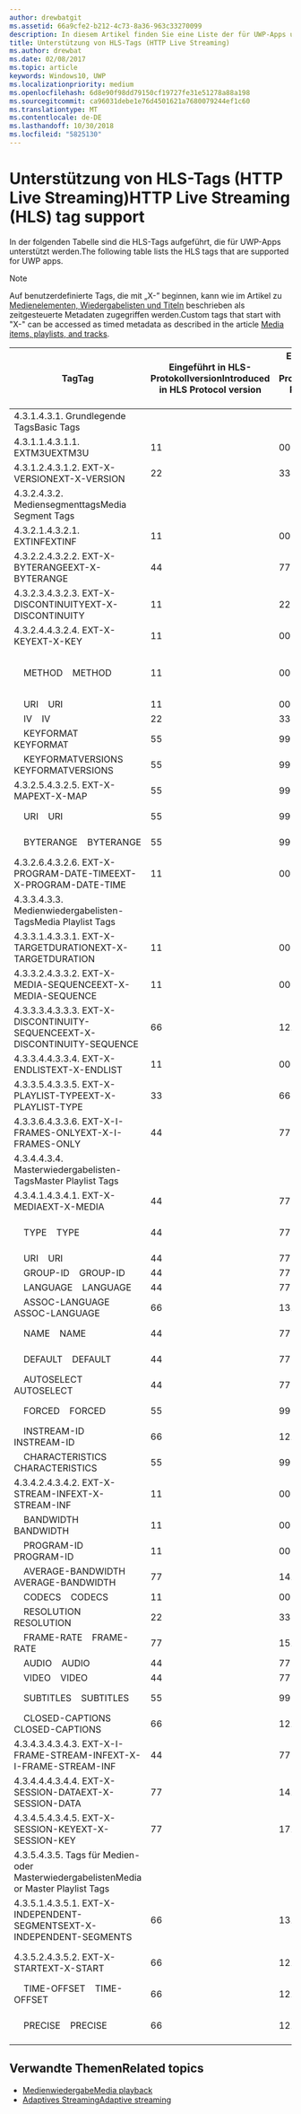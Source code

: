 ```yaml
---
author: drewbatgit
ms.assetid: 66a9cfe2-b212-4c73-8a36-963c33270099
description: In diesem Artikel finden Sie eine Liste der für UWP-Apps unterstützten Tags für das HLS-Protokoll (HTTP Live Streaming).
title: Unterstützung von HLS-Tags (HTTP Live Streaming)
ms.author: drewbat
ms.date: 02/08/2017
ms.topic: article
keywords: Windows10, UWP
ms.localizationpriority: medium
ms.openlocfilehash: 6d8e90f98dd79150cf19727fe31e51278a88a198
ms.sourcegitcommit: ca96031debe1e76d4501621a7680079244ef1c60
ms.translationtype: MT
ms.contentlocale: de-DE
ms.lasthandoff: 10/30/2018
ms.locfileid: "5825130"
---
```

# <a name="http-live-streaming-hls-tag-support"></a><span data-ttu-id="fa76d-104">Unterstützung von HLS-Tags (HTTP Live Streaming)</span><span class="sxs-lookup"><span data-stu-id="fa76d-104">HTTP Live Streaming (HLS) tag support</span></span>
<span data-ttu-id="fa76d-105">In der folgenden Tabelle sind die HLS-Tags aufgeführt, die für UWP-Apps unterstützt werden.</span><span class="sxs-lookup"><span data-stu-id="fa76d-105">The following table lists the HLS tags that are supported for UWP apps.</span></span>

> [!NOTE] 
> <span data-ttu-id="fa76d-106">Auf benutzerdefinierte Tags, die mit „X-” beginnen, kann wie im Artikel zu [Medienelementen, Wiedergabelisten und Titeln](media-playback-with-mediasource.md) beschrieben als zeitgesteuerte Metadaten zugegriffen werden.</span><span class="sxs-lookup"><span data-stu-id="fa76d-106">Custom tags that start with "X-" can be accessed as timed metadata as described in the article [Media items, playlists, and tracks](media-playback-with-mediasource.md).</span></span>

|<span data-ttu-id="fa76d-107">Tag</span><span class="sxs-lookup"><span data-stu-id="fa76d-107">Tag</span></span> |<span data-ttu-id="fa76d-108">Eingeführt in HLS-Protokollversion</span><span class="sxs-lookup"><span data-stu-id="fa76d-108">Introduced in HLS Protocol version</span></span>|<span data-ttu-id="fa76d-109">Entwurfsversion des HLS-Protokolldokuments</span><span class="sxs-lookup"><span data-stu-id="fa76d-109">HLS Protocol Document Draft Version</span></span>|<span data-ttu-id="fa76d-110">Erforderlich auf dem Client</span><span class="sxs-lookup"><span data-stu-id="fa76d-110">Required on Client</span></span>|<span data-ttu-id="fa76d-111">Juliversion von Windows 10</span><span class="sxs-lookup"><span data-stu-id="fa76d-111">July release of Windows 10</span></span>|<span data-ttu-id="fa76d-112">Windows 10, Version 1511</span><span class="sxs-lookup"><span data-stu-id="fa76d-112">Windows 10, Version 1511</span></span>|<span data-ttu-id="fa76d-113">Windows 10, Version 1607</span><span class="sxs-lookup"><span data-stu-id="fa76d-113">Windows 10, Version 1607</span></span> |
|---------------------|-----------|--------------|---------|--------------|-----|-----|
|<span data-ttu-id="fa76d-114">4.3.1.</span><span class="sxs-lookup"><span data-stu-id="fa76d-114">4.3.1.</span></span>  <span data-ttu-id="fa76d-115">Grundlegende Tags</span><span class="sxs-lookup"><span data-stu-id="fa76d-115">Basic Tags</span></span>                 |             |                   |         |             |     |    |
| <span data-ttu-id="fa76d-116">4.3.1.1.</span><span class="sxs-lookup"><span data-stu-id="fa76d-116">4.3.1.1.</span></span>  <span data-ttu-id="fa76d-117">EXTM3U</span><span class="sxs-lookup"><span data-stu-id="fa76d-117">EXTM3U</span></span> |<span data-ttu-id="fa76d-118">1</span><span class="sxs-lookup"><span data-stu-id="fa76d-118">1</span></span>|<span data-ttu-id="fa76d-119">0</span><span class="sxs-lookup"><span data-stu-id="fa76d-119">0</span></span>|<span data-ttu-id="fa76d-120">ERFORDERLICH</span><span class="sxs-lookup"><span data-stu-id="fa76d-120">REQUIRED</span></span>|<span data-ttu-id="fa76d-121">Unterstützt</span><span class="sxs-lookup"><span data-stu-id="fa76d-121">Supported</span></span>|<span data-ttu-id="fa76d-122">Unterstützt</span><span class="sxs-lookup"><span data-stu-id="fa76d-122">Supported</span></span>|<span data-ttu-id="fa76d-123">Unterstützt</span><span class="sxs-lookup"><span data-stu-id="fa76d-123">Supported</span></span>|
| <span data-ttu-id="fa76d-124">4.3.1.2.</span><span class="sxs-lookup"><span data-stu-id="fa76d-124">4.3.1.2.</span></span>  <span data-ttu-id="fa76d-125">EXT-X-VERSION</span><span class="sxs-lookup"><span data-stu-id="fa76d-125">EXT-X-VERSION</span></span> |<span data-ttu-id="fa76d-126">2</span><span class="sxs-lookup"><span data-stu-id="fa76d-126">2</span></span>|<span data-ttu-id="fa76d-127">3</span><span class="sxs-lookup"><span data-stu-id="fa76d-127">3</span></span>|<span data-ttu-id="fa76d-128">ERFORDERLICH</span><span class="sxs-lookup"><span data-stu-id="fa76d-128">REQUIRED</span></span>|<span data-ttu-id="fa76d-129">Unterstützt</span><span class="sxs-lookup"><span data-stu-id="fa76d-129">Supported</span></span>|<span data-ttu-id="fa76d-130">Unterstützt</span><span class="sxs-lookup"><span data-stu-id="fa76d-130">Supported</span></span>|<span data-ttu-id="fa76d-131">Unterstützt</span><span class="sxs-lookup"><span data-stu-id="fa76d-131">Supported</span></span>
|<span data-ttu-id="fa76d-132">4.3.2.</span><span class="sxs-lookup"><span data-stu-id="fa76d-132">4.3.2.</span></span>  <span data-ttu-id="fa76d-133">Mediensegmenttags</span><span class="sxs-lookup"><span data-stu-id="fa76d-133">Media Segment Tags</span></span>                 |             |                   |         |             |     |    | 
| <span data-ttu-id="fa76d-134">4.3.2.1.</span><span class="sxs-lookup"><span data-stu-id="fa76d-134">4.3.2.1.</span></span>  <span data-ttu-id="fa76d-135">EXTINF</span><span class="sxs-lookup"><span data-stu-id="fa76d-135">EXTINF</span></span>  |<span data-ttu-id="fa76d-136">1</span><span class="sxs-lookup"><span data-stu-id="fa76d-136">1</span></span>|<span data-ttu-id="fa76d-137">0</span><span class="sxs-lookup"><span data-stu-id="fa76d-137">0</span></span>|<span data-ttu-id="fa76d-138">ERFORDERLICH</span><span class="sxs-lookup"><span data-stu-id="fa76d-138">REQUIRED</span></span>|<span data-ttu-id="fa76d-139">Unterstützt</span><span class="sxs-lookup"><span data-stu-id="fa76d-139">Supported</span></span>|<span data-ttu-id="fa76d-140">Unterstützt</span><span class="sxs-lookup"><span data-stu-id="fa76d-140">Supported</span></span>|<span data-ttu-id="fa76d-141">Unterstützt</span><span class="sxs-lookup"><span data-stu-id="fa76d-141">Supported</span></span>
| <span data-ttu-id="fa76d-142">4.3.2.2.</span><span class="sxs-lookup"><span data-stu-id="fa76d-142">4.3.2.2.</span></span>  <span data-ttu-id="fa76d-143">EXT-X-BYTERANGE</span><span class="sxs-lookup"><span data-stu-id="fa76d-143">EXT-X-BYTERANGE</span></span> |<span data-ttu-id="fa76d-144">4</span><span class="sxs-lookup"><span data-stu-id="fa76d-144">4</span></span>|<span data-ttu-id="fa76d-145">7</span><span class="sxs-lookup"><span data-stu-id="fa76d-145">7</span></span>|<span data-ttu-id="fa76d-146">OPTIONAL</span><span class="sxs-lookup"><span data-stu-id="fa76d-146">OPTIONAL</span></span>|<span data-ttu-id="fa76d-147">Unterstützt</span><span class="sxs-lookup"><span data-stu-id="fa76d-147">Supported</span></span>|<span data-ttu-id="fa76d-148">Unterstützt</span><span class="sxs-lookup"><span data-stu-id="fa76d-148">Supported</span></span>|<span data-ttu-id="fa76d-149">Unterstützt</span><span class="sxs-lookup"><span data-stu-id="fa76d-149">Supported</span></span>|
| <span data-ttu-id="fa76d-150">4.3.2.3.</span><span class="sxs-lookup"><span data-stu-id="fa76d-150">4.3.2.3.</span></span>  <span data-ttu-id="fa76d-151">EXT-X-DISCONTINUITY</span><span class="sxs-lookup"><span data-stu-id="fa76d-151">EXT-X-DISCONTINUITY</span></span> |<span data-ttu-id="fa76d-152">1</span><span class="sxs-lookup"><span data-stu-id="fa76d-152">1</span></span>|<span data-ttu-id="fa76d-153">2</span><span class="sxs-lookup"><span data-stu-id="fa76d-153">2</span></span>|<span data-ttu-id="fa76d-154">OPTIONAL</span><span class="sxs-lookup"><span data-stu-id="fa76d-154">OPTIONAL</span></span>|<span data-ttu-id="fa76d-155">Unterstützt</span><span class="sxs-lookup"><span data-stu-id="fa76d-155">Supported</span></span>|<span data-ttu-id="fa76d-156">Unterstützt</span><span class="sxs-lookup"><span data-stu-id="fa76d-156">Supported</span></span>|<span data-ttu-id="fa76d-157">Unterstützt</span><span class="sxs-lookup"><span data-stu-id="fa76d-157">Supported</span></span>|
| <span data-ttu-id="fa76d-158">4.3.2.4.</span><span class="sxs-lookup"><span data-stu-id="fa76d-158">4.3.2.4.</span></span>  <span data-ttu-id="fa76d-159">EXT-X-KEY</span><span class="sxs-lookup"><span data-stu-id="fa76d-159">EXT-X-KEY</span></span> |<span data-ttu-id="fa76d-160">1</span><span class="sxs-lookup"><span data-stu-id="fa76d-160">1</span></span>|<span data-ttu-id="fa76d-161">0</span><span class="sxs-lookup"><span data-stu-id="fa76d-161">0</span></span>|<span data-ttu-id="fa76d-162">OPTIONAL</span><span class="sxs-lookup"><span data-stu-id="fa76d-162">OPTIONAL</span></span>|<span data-ttu-id="fa76d-163">Unterstützt</span><span class="sxs-lookup"><span data-stu-id="fa76d-163">Supported</span></span>|<span data-ttu-id="fa76d-164">Unterstützt</span><span class="sxs-lookup"><span data-stu-id="fa76d-164">Supported</span></span>|<span data-ttu-id="fa76d-165">Unterstützt</span><span class="sxs-lookup"><span data-stu-id="fa76d-165">Supported</span></span>|
|<span data-ttu-id="fa76d-166">&nbsp;&nbsp;&nbsp; METHOD</span><span class="sxs-lookup"><span data-stu-id="fa76d-166">&nbsp;&nbsp;&nbsp; METHOD</span></span>|<span data-ttu-id="fa76d-167">1</span><span class="sxs-lookup"><span data-stu-id="fa76d-167">1</span></span>|<span data-ttu-id="fa76d-168">0</span><span class="sxs-lookup"><span data-stu-id="fa76d-168">0</span></span>|<span data-ttu-id="fa76d-169">Attribut</span><span class="sxs-lookup"><span data-stu-id="fa76d-169">Attribute</span></span>|<span data-ttu-id="fa76d-170">„NONE, AES-128”</span><span class="sxs-lookup"><span data-stu-id="fa76d-170">"NONE, AES-128"</span></span>|<span data-ttu-id="fa76d-171">„NONE, AES-128”</span><span class="sxs-lookup"><span data-stu-id="fa76d-171">"NONE, AES-128"</span></span>|<span data-ttu-id="fa76d-172">„NONE, AES-128, SAMPLE-AES”</span><span class="sxs-lookup"><span data-stu-id="fa76d-172">"NONE, AES-128, SAMPLE-AES"</span></span>|
|<span data-ttu-id="fa76d-173">&nbsp;&nbsp;&nbsp; URI</span><span class="sxs-lookup"><span data-stu-id="fa76d-173">&nbsp;&nbsp;&nbsp; URI</span></span>|<span data-ttu-id="fa76d-174">1</span><span class="sxs-lookup"><span data-stu-id="fa76d-174">1</span></span>|<span data-ttu-id="fa76d-175">0</span><span class="sxs-lookup"><span data-stu-id="fa76d-175">0</span></span>|<span data-ttu-id="fa76d-176">Attribut</span><span class="sxs-lookup"><span data-stu-id="fa76d-176">Attribute</span></span>|<span data-ttu-id="fa76d-177">Unterstützt</span><span class="sxs-lookup"><span data-stu-id="fa76d-177">Supported</span></span>|<span data-ttu-id="fa76d-178">Unterstützt</span><span class="sxs-lookup"><span data-stu-id="fa76d-178">Supported</span></span>|<span data-ttu-id="fa76d-179">Unterstützt</span><span class="sxs-lookup"><span data-stu-id="fa76d-179">Supported</span></span>|
|<span data-ttu-id="fa76d-180">&nbsp;&nbsp;&nbsp; IV</span><span class="sxs-lookup"><span data-stu-id="fa76d-180">&nbsp;&nbsp;&nbsp; IV</span></span>|<span data-ttu-id="fa76d-181">2</span><span class="sxs-lookup"><span data-stu-id="fa76d-181">2</span></span>|<span data-ttu-id="fa76d-182">3</span><span class="sxs-lookup"><span data-stu-id="fa76d-182">3</span></span>|<span data-ttu-id="fa76d-183">Attribut</span><span class="sxs-lookup"><span data-stu-id="fa76d-183">Attribute</span></span>|<span data-ttu-id="fa76d-184">Unterstützt</span><span class="sxs-lookup"><span data-stu-id="fa76d-184">Supported</span></span>|<span data-ttu-id="fa76d-185">Unterstützt</span><span class="sxs-lookup"><span data-stu-id="fa76d-185">Supported</span></span>|<span data-ttu-id="fa76d-186">Unterstützt</span><span class="sxs-lookup"><span data-stu-id="fa76d-186">Supported</span></span>|
|<span data-ttu-id="fa76d-187">&nbsp;&nbsp;&nbsp; KEYFORMAT</span><span class="sxs-lookup"><span data-stu-id="fa76d-187">&nbsp;&nbsp;&nbsp; KEYFORMAT</span></span>|<span data-ttu-id="fa76d-188">5</span><span class="sxs-lookup"><span data-stu-id="fa76d-188">5</span></span>|<span data-ttu-id="fa76d-189">9</span><span class="sxs-lookup"><span data-stu-id="fa76d-189">9</span></span>|<span data-ttu-id="fa76d-190">Attribut</span><span class="sxs-lookup"><span data-stu-id="fa76d-190">Attribute</span></span>|<span data-ttu-id="fa76d-191">Nicht unterstützt</span><span class="sxs-lookup"><span data-stu-id="fa76d-191">Not Supported</span></span>|<span data-ttu-id="fa76d-192">Nicht unterstützt</span><span class="sxs-lookup"><span data-stu-id="fa76d-192">Not Supported</span></span>|<span data-ttu-id="fa76d-193">Nicht unterstützt</span><span class="sxs-lookup"><span data-stu-id="fa76d-193">Not Supported</span></span>|
|<span data-ttu-id="fa76d-194">&nbsp;&nbsp;&nbsp; KEYFORMATVERSIONS</span><span class="sxs-lookup"><span data-stu-id="fa76d-194">&nbsp;&nbsp;&nbsp; KEYFORMATVERSIONS</span></span>|<span data-ttu-id="fa76d-195">5</span><span class="sxs-lookup"><span data-stu-id="fa76d-195">5</span></span>|<span data-ttu-id="fa76d-196">9</span><span class="sxs-lookup"><span data-stu-id="fa76d-196">9</span></span>|<span data-ttu-id="fa76d-197">Attribut</span><span class="sxs-lookup"><span data-stu-id="fa76d-197">Attribute</span></span>|<span data-ttu-id="fa76d-198">Nicht unterstützt</span><span class="sxs-lookup"><span data-stu-id="fa76d-198">Not Supported</span></span>|<span data-ttu-id="fa76d-199">Nicht unterstützt</span><span class="sxs-lookup"><span data-stu-id="fa76d-199">Not Supported</span></span>|<span data-ttu-id="fa76d-200">Nicht unterstützt</span><span class="sxs-lookup"><span data-stu-id="fa76d-200">Not Supported</span></span>|
| <span data-ttu-id="fa76d-201">4.3.2.5.</span><span class="sxs-lookup"><span data-stu-id="fa76d-201">4.3.2.5.</span></span>  <span data-ttu-id="fa76d-202">EXT-X-MAP</span><span class="sxs-lookup"><span data-stu-id="fa76d-202">EXT-X-MAP</span></span> |<span data-ttu-id="fa76d-203">5</span><span class="sxs-lookup"><span data-stu-id="fa76d-203">5</span></span>|<span data-ttu-id="fa76d-204">9</span><span class="sxs-lookup"><span data-stu-id="fa76d-204">9</span></span>|<span data-ttu-id="fa76d-205">OPTIONAL</span><span class="sxs-lookup"><span data-stu-id="fa76d-205">OPTIONAL</span></span>|<span data-ttu-id="fa76d-206">Nicht unterstützt</span><span class="sxs-lookup"><span data-stu-id="fa76d-206">Not Supported</span></span>|<span data-ttu-id="fa76d-207">Nicht unterstützt</span><span class="sxs-lookup"><span data-stu-id="fa76d-207">Not Supported</span></span>|<span data-ttu-id="fa76d-208">Nicht unterstützt</span><span class="sxs-lookup"><span data-stu-id="fa76d-208">Not Supported</span></span>|
|<span data-ttu-id="fa76d-209">&nbsp;&nbsp;&nbsp; URI</span><span class="sxs-lookup"><span data-stu-id="fa76d-209">&nbsp;&nbsp;&nbsp; URI</span></span>|<span data-ttu-id="fa76d-210">5</span><span class="sxs-lookup"><span data-stu-id="fa76d-210">5</span></span>|<span data-ttu-id="fa76d-211">9</span><span class="sxs-lookup"><span data-stu-id="fa76d-211">9</span></span>|<span data-ttu-id="fa76d-212">Attribut</span><span class="sxs-lookup"><span data-stu-id="fa76d-212">Attribute</span></span>|<span data-ttu-id="fa76d-213">Nicht unterstützt</span><span class="sxs-lookup"><span data-stu-id="fa76d-213">Not Supported</span></span>|<span data-ttu-id="fa76d-214">Nicht unterstützt</span><span class="sxs-lookup"><span data-stu-id="fa76d-214">Not Supported</span></span>|<span data-ttu-id="fa76d-215">Nicht unterstützt</span><span class="sxs-lookup"><span data-stu-id="fa76d-215">Not Supported</span></span>|
|<span data-ttu-id="fa76d-216">&nbsp;&nbsp;&nbsp; BYTERANGE</span><span class="sxs-lookup"><span data-stu-id="fa76d-216">&nbsp;&nbsp;&nbsp; BYTERANGE</span></span>|<span data-ttu-id="fa76d-217">5</span><span class="sxs-lookup"><span data-stu-id="fa76d-217">5</span></span>|<span data-ttu-id="fa76d-218">9</span><span class="sxs-lookup"><span data-stu-id="fa76d-218">9</span></span>|<span data-ttu-id="fa76d-219">Attribut</span><span class="sxs-lookup"><span data-stu-id="fa76d-219">Attribute</span></span>|<span data-ttu-id="fa76d-220">Nicht unterstützt</span><span class="sxs-lookup"><span data-stu-id="fa76d-220">Not Supported</span></span>|<span data-ttu-id="fa76d-221">Nicht unterstützt</span><span class="sxs-lookup"><span data-stu-id="fa76d-221">Not Supported</span></span>|<span data-ttu-id="fa76d-222">Nicht unterstützt</span><span class="sxs-lookup"><span data-stu-id="fa76d-222">Not Supported</span></span>|
| <span data-ttu-id="fa76d-223">4.3.2.6.</span><span class="sxs-lookup"><span data-stu-id="fa76d-223">4.3.2.6.</span></span>  <span data-ttu-id="fa76d-224">EXT-X-PROGRAM-DATE-TIME</span><span class="sxs-lookup"><span data-stu-id="fa76d-224">EXT-X-PROGRAM-DATE-TIME</span></span> |<span data-ttu-id="fa76d-225">1</span><span class="sxs-lookup"><span data-stu-id="fa76d-225">1</span></span>|<span data-ttu-id="fa76d-226">0</span><span class="sxs-lookup"><span data-stu-id="fa76d-226">0</span></span>|<span data-ttu-id="fa76d-227">OPTIONAL</span><span class="sxs-lookup"><span data-stu-id="fa76d-227">OPTIONAL</span></span>|<span data-ttu-id="fa76d-228">Nicht unterstützt</span><span class="sxs-lookup"><span data-stu-id="fa76d-228">Not Supported</span></span>|<span data-ttu-id="fa76d-229">Nicht unterstützt</span><span class="sxs-lookup"><span data-stu-id="fa76d-229">Not Supported</span></span>|<span data-ttu-id="fa76d-230">Nicht unterstützt</span><span class="sxs-lookup"><span data-stu-id="fa76d-230">Not Supported</span></span>|
|<span data-ttu-id="fa76d-231">4.3.3.</span><span class="sxs-lookup"><span data-stu-id="fa76d-231">4.3.3.</span></span>  <span data-ttu-id="fa76d-232">Medienwiedergabelisten-Tags</span><span class="sxs-lookup"><span data-stu-id="fa76d-232">Media Playlist Tags</span></span>                 |             |                   |         |             |     |    | 
| <span data-ttu-id="fa76d-233">4.3.3.1.</span><span class="sxs-lookup"><span data-stu-id="fa76d-233">4.3.3.1.</span></span>  <span data-ttu-id="fa76d-234">EXT-X-TARGETDURATION</span><span class="sxs-lookup"><span data-stu-id="fa76d-234">EXT-X-TARGETDURATION</span></span>  |<span data-ttu-id="fa76d-235">1</span><span class="sxs-lookup"><span data-stu-id="fa76d-235">1</span></span>|<span data-ttu-id="fa76d-236">0</span><span class="sxs-lookup"><span data-stu-id="fa76d-236">0</span></span>|<span data-ttu-id="fa76d-237">ERFORDERLICH</span><span class="sxs-lookup"><span data-stu-id="fa76d-237">REQUIRED</span></span>|<span data-ttu-id="fa76d-238">Unterstützt</span><span class="sxs-lookup"><span data-stu-id="fa76d-238">Supported</span></span>|<span data-ttu-id="fa76d-239">Unterstützt</span><span class="sxs-lookup"><span data-stu-id="fa76d-239">Supported</span></span>|<span data-ttu-id="fa76d-240">Unterstützt</span><span class="sxs-lookup"><span data-stu-id="fa76d-240">Supported</span></span>|
| <span data-ttu-id="fa76d-241">4.3.3.2.</span><span class="sxs-lookup"><span data-stu-id="fa76d-241">4.3.3.2.</span></span>  <span data-ttu-id="fa76d-242">EXT-X-MEDIA-SEQUENCE</span><span class="sxs-lookup"><span data-stu-id="fa76d-242">EXT-X-MEDIA-SEQUENCE</span></span>  |<span data-ttu-id="fa76d-243">1</span><span class="sxs-lookup"><span data-stu-id="fa76d-243">1</span></span>|<span data-ttu-id="fa76d-244">0</span><span class="sxs-lookup"><span data-stu-id="fa76d-244">0</span></span>|<span data-ttu-id="fa76d-245">OPTIONAL</span><span class="sxs-lookup"><span data-stu-id="fa76d-245">OPTIONAL</span></span>|<span data-ttu-id="fa76d-246">Unterstützt</span><span class="sxs-lookup"><span data-stu-id="fa76d-246">Supported</span></span>|<span data-ttu-id="fa76d-247">Unterstützt</span><span class="sxs-lookup"><span data-stu-id="fa76d-247">Supported</span></span>|<span data-ttu-id="fa76d-248">Unterstützt</span><span class="sxs-lookup"><span data-stu-id="fa76d-248">Supported</span></span>|
| <span data-ttu-id="fa76d-249">4.3.3.3.</span><span class="sxs-lookup"><span data-stu-id="fa76d-249">4.3.3.3.</span></span>  <span data-ttu-id="fa76d-250">EXT-X-DISCONTINUITY-SEQUENCE</span><span class="sxs-lookup"><span data-stu-id="fa76d-250">EXT-X-DISCONTINUITY-SEQUENCE</span></span>|<span data-ttu-id="fa76d-251">6</span><span class="sxs-lookup"><span data-stu-id="fa76d-251">6</span></span>|<span data-ttu-id="fa76d-252">12</span><span class="sxs-lookup"><span data-stu-id="fa76d-252">12</span></span>|<span data-ttu-id="fa76d-253">OPTIONAL</span><span class="sxs-lookup"><span data-stu-id="fa76d-253">OPTIONAL</span></span>|<span data-ttu-id="fa76d-254">Nicht unterstützt</span><span class="sxs-lookup"><span data-stu-id="fa76d-254">Not Supported</span></span>|<span data-ttu-id="fa76d-255">Nicht unterstützt</span><span class="sxs-lookup"><span data-stu-id="fa76d-255">Not Supported</span></span>|<span data-ttu-id="fa76d-256">Nicht unterstützt</span><span class="sxs-lookup"><span data-stu-id="fa76d-256">Not Supported</span></span>|
| <span data-ttu-id="fa76d-257">4.3.3.4.</span><span class="sxs-lookup"><span data-stu-id="fa76d-257">4.3.3.4.</span></span>  <span data-ttu-id="fa76d-258">EXT-X-ENDLIST</span><span class="sxs-lookup"><span data-stu-id="fa76d-258">EXT-X-ENDLIST</span></span> |<span data-ttu-id="fa76d-259">1</span><span class="sxs-lookup"><span data-stu-id="fa76d-259">1</span></span>|<span data-ttu-id="fa76d-260">0</span><span class="sxs-lookup"><span data-stu-id="fa76d-260">0</span></span>|<span data-ttu-id="fa76d-261">OPTIONAL</span><span class="sxs-lookup"><span data-stu-id="fa76d-261">OPTIONAL</span></span>|<span data-ttu-id="fa76d-262">Unterstützt</span><span class="sxs-lookup"><span data-stu-id="fa76d-262">Supported</span></span>|<span data-ttu-id="fa76d-263">Unterstützt</span><span class="sxs-lookup"><span data-stu-id="fa76d-263">Supported</span></span>|<span data-ttu-id="fa76d-264">Unterstützt</span><span class="sxs-lookup"><span data-stu-id="fa76d-264">Supported</span></span>|
| <span data-ttu-id="fa76d-265">4.3.3.5.</span><span class="sxs-lookup"><span data-stu-id="fa76d-265">4.3.3.5.</span></span>  <span data-ttu-id="fa76d-266">EXT-X-PLAYLIST-TYPE</span><span class="sxs-lookup"><span data-stu-id="fa76d-266">EXT-X-PLAYLIST-TYPE</span></span> |<span data-ttu-id="fa76d-267">3</span><span class="sxs-lookup"><span data-stu-id="fa76d-267">3</span></span>|<span data-ttu-id="fa76d-268">6</span><span class="sxs-lookup"><span data-stu-id="fa76d-268">6</span></span>|<span data-ttu-id="fa76d-269">OPTIONAL</span><span class="sxs-lookup"><span data-stu-id="fa76d-269">OPTIONAL</span></span>|<span data-ttu-id="fa76d-270">Unterstützt</span><span class="sxs-lookup"><span data-stu-id="fa76d-270">Supported</span></span>|<span data-ttu-id="fa76d-271">Unterstützt</span><span class="sxs-lookup"><span data-stu-id="fa76d-271">Supported</span></span>|<span data-ttu-id="fa76d-272">Unterstützt</span><span class="sxs-lookup"><span data-stu-id="fa76d-272">Supported</span></span>|
| <span data-ttu-id="fa76d-273">4.3.3.6.</span><span class="sxs-lookup"><span data-stu-id="fa76d-273">4.3.3.6.</span></span>  <span data-ttu-id="fa76d-274">EXT-X-I-FRAMES-ONLY</span><span class="sxs-lookup"><span data-stu-id="fa76d-274">EXT-X-I-FRAMES-ONLY</span></span> |<span data-ttu-id="fa76d-275">4</span><span class="sxs-lookup"><span data-stu-id="fa76d-275">4</span></span>|<span data-ttu-id="fa76d-276">7</span><span class="sxs-lookup"><span data-stu-id="fa76d-276">7</span></span>|<span data-ttu-id="fa76d-277">OPTIONAL</span><span class="sxs-lookup"><span data-stu-id="fa76d-277">OPTIONAL</span></span>|<span data-ttu-id="fa76d-278">Nicht unterstützt</span><span class="sxs-lookup"><span data-stu-id="fa76d-278">Not Supported</span></span>|<span data-ttu-id="fa76d-279">Nicht unterstützt</span><span class="sxs-lookup"><span data-stu-id="fa76d-279">Not Supported</span></span>|<span data-ttu-id="fa76d-280">Nicht unterstützt</span><span class="sxs-lookup"><span data-stu-id="fa76d-280">Not Supported</span></span>|
|<span data-ttu-id="fa76d-281">4.3.4.</span><span class="sxs-lookup"><span data-stu-id="fa76d-281">4.3.4.</span></span>  <span data-ttu-id="fa76d-282">Masterwiedergabelisten-Tags</span><span class="sxs-lookup"><span data-stu-id="fa76d-282">Master Playlist Tags</span></span>                 |             |                   |         |             |     |    |
| <span data-ttu-id="fa76d-283">4.3.4.1.</span><span class="sxs-lookup"><span data-stu-id="fa76d-283">4.3.4.1.</span></span>  <span data-ttu-id="fa76d-284">EXT-X-MEDIA</span><span class="sxs-lookup"><span data-stu-id="fa76d-284">EXT-X-MEDIA</span></span> |<span data-ttu-id="fa76d-285">4</span><span class="sxs-lookup"><span data-stu-id="fa76d-285">4</span></span>|<span data-ttu-id="fa76d-286">7</span><span class="sxs-lookup"><span data-stu-id="fa76d-286">7</span></span>|<span data-ttu-id="fa76d-287">OPTIONAL</span><span class="sxs-lookup"><span data-stu-id="fa76d-287">OPTIONAL</span></span>|<span data-ttu-id="fa76d-288">Unterstützt</span><span class="sxs-lookup"><span data-stu-id="fa76d-288">Supported</span></span>|<span data-ttu-id="fa76d-289">Unterstützt</span><span class="sxs-lookup"><span data-stu-id="fa76d-289">Supported</span></span>|<span data-ttu-id="fa76d-290">Unterstützt</span><span class="sxs-lookup"><span data-stu-id="fa76d-290">Supported</span></span>|
|<span data-ttu-id="fa76d-291">&nbsp;&nbsp;&nbsp;  TYPE</span><span class="sxs-lookup"><span data-stu-id="fa76d-291">&nbsp;&nbsp;&nbsp;  TYPE</span></span>|<span data-ttu-id="fa76d-292">4</span><span class="sxs-lookup"><span data-stu-id="fa76d-292">4</span></span>|<span data-ttu-id="fa76d-293">7</span><span class="sxs-lookup"><span data-stu-id="fa76d-293">7</span></span>|<span data-ttu-id="fa76d-294">Attribut</span><span class="sxs-lookup"><span data-stu-id="fa76d-294">Attribute</span></span>|<span data-ttu-id="fa76d-295">„AUDIO, VIDEO”</span><span class="sxs-lookup"><span data-stu-id="fa76d-295">"AUDIO, VIDEO"</span></span>|<span data-ttu-id="fa76d-296">„AUDIO, VIDEO”</span><span class="sxs-lookup"><span data-stu-id="fa76d-296">"AUDIO, VIDEO"</span></span>|<span data-ttu-id="fa76d-297">„AUDIO, VIDEO, SUBTITLES”</span><span class="sxs-lookup"><span data-stu-id="fa76d-297">"AUDIO, VIDEO, SUBTITLES"</span></span>|
|<span data-ttu-id="fa76d-298">&nbsp;&nbsp;&nbsp;  URI</span><span class="sxs-lookup"><span data-stu-id="fa76d-298">&nbsp;&nbsp;&nbsp;  URI</span></span>|<span data-ttu-id="fa76d-299">4</span><span class="sxs-lookup"><span data-stu-id="fa76d-299">4</span></span>|<span data-ttu-id="fa76d-300">7</span><span class="sxs-lookup"><span data-stu-id="fa76d-300">7</span></span>|<span data-ttu-id="fa76d-301">Attribut</span><span class="sxs-lookup"><span data-stu-id="fa76d-301">Attribute</span></span>|<span data-ttu-id="fa76d-302">Unterstützt</span><span class="sxs-lookup"><span data-stu-id="fa76d-302">Supported</span></span>|<span data-ttu-id="fa76d-303">Unterstützt</span><span class="sxs-lookup"><span data-stu-id="fa76d-303">Supported</span></span>|<span data-ttu-id="fa76d-304">Unterstützt</span><span class="sxs-lookup"><span data-stu-id="fa76d-304">Supported</span></span>|
|<span data-ttu-id="fa76d-305">&nbsp;&nbsp;&nbsp;  GROUP-ID</span><span class="sxs-lookup"><span data-stu-id="fa76d-305">&nbsp;&nbsp;&nbsp;  GROUP-ID</span></span>|<span data-ttu-id="fa76d-306">4</span><span class="sxs-lookup"><span data-stu-id="fa76d-306">4</span></span>|<span data-ttu-id="fa76d-307">7</span><span class="sxs-lookup"><span data-stu-id="fa76d-307">7</span></span>|<span data-ttu-id="fa76d-308">Attribut</span><span class="sxs-lookup"><span data-stu-id="fa76d-308">Attribute</span></span>|<span data-ttu-id="fa76d-309">Unterstützt</span><span class="sxs-lookup"><span data-stu-id="fa76d-309">Supported</span></span>|<span data-ttu-id="fa76d-310">Unterstützt</span><span class="sxs-lookup"><span data-stu-id="fa76d-310">Supported</span></span>|<span data-ttu-id="fa76d-311">Unterstützt</span><span class="sxs-lookup"><span data-stu-id="fa76d-311">Supported</span></span>|
|<span data-ttu-id="fa76d-312">&nbsp;&nbsp;&nbsp;  LANGUAGE</span><span class="sxs-lookup"><span data-stu-id="fa76d-312">&nbsp;&nbsp;&nbsp;  LANGUAGE</span></span>|<span data-ttu-id="fa76d-313">4</span><span class="sxs-lookup"><span data-stu-id="fa76d-313">4</span></span>|<span data-ttu-id="fa76d-314">7</span><span class="sxs-lookup"><span data-stu-id="fa76d-314">7</span></span>|<span data-ttu-id="fa76d-315">Attribut</span><span class="sxs-lookup"><span data-stu-id="fa76d-315">Attribute</span></span>|<span data-ttu-id="fa76d-316">Unterstützt</span><span class="sxs-lookup"><span data-stu-id="fa76d-316">Supported</span></span>|<span data-ttu-id="fa76d-317">Unterstützt</span><span class="sxs-lookup"><span data-stu-id="fa76d-317">Supported</span></span>|<span data-ttu-id="fa76d-318">Unterstützt</span><span class="sxs-lookup"><span data-stu-id="fa76d-318">Supported</span></span>|
|<span data-ttu-id="fa76d-319">&nbsp;&nbsp;&nbsp;  ASSOC-LANGUAGE</span><span class="sxs-lookup"><span data-stu-id="fa76d-319">&nbsp;&nbsp;&nbsp;  ASSOC-LANGUAGE</span></span>|<span data-ttu-id="fa76d-320">6</span><span class="sxs-lookup"><span data-stu-id="fa76d-320">6</span></span>|<span data-ttu-id="fa76d-321">13</span><span class="sxs-lookup"><span data-stu-id="fa76d-321">13</span></span>|<span data-ttu-id="fa76d-322">Attribut</span><span class="sxs-lookup"><span data-stu-id="fa76d-322">Attribute</span></span>|<span data-ttu-id="fa76d-323">Nicht unterstützt</span><span class="sxs-lookup"><span data-stu-id="fa76d-323">Not Supported</span></span>|<span data-ttu-id="fa76d-324">Nicht unterstützt</span><span class="sxs-lookup"><span data-stu-id="fa76d-324">Not Supported</span></span>|<span data-ttu-id="fa76d-325">Nicht unterstützt</span><span class="sxs-lookup"><span data-stu-id="fa76d-325">Not Supported</span></span>|
|<span data-ttu-id="fa76d-326">&nbsp;&nbsp;&nbsp;  NAME</span><span class="sxs-lookup"><span data-stu-id="fa76d-326">&nbsp;&nbsp;&nbsp;  NAME</span></span>|<span data-ttu-id="fa76d-327">4</span><span class="sxs-lookup"><span data-stu-id="fa76d-327">4</span></span>|<span data-ttu-id="fa76d-328">7</span><span class="sxs-lookup"><span data-stu-id="fa76d-328">7</span></span>|<span data-ttu-id="fa76d-329">Attribut</span><span class="sxs-lookup"><span data-stu-id="fa76d-329">Attribute</span></span>|<span data-ttu-id="fa76d-330">Nicht unterstützt</span><span class="sxs-lookup"><span data-stu-id="fa76d-330">Not Supported</span></span>|<span data-ttu-id="fa76d-331">Nicht unterstützt</span><span class="sxs-lookup"><span data-stu-id="fa76d-331">Not Supported</span></span>|<span data-ttu-id="fa76d-332">Unterstützt</span><span class="sxs-lookup"><span data-stu-id="fa76d-332">Supported</span></span>|
|<span data-ttu-id="fa76d-333">&nbsp;&nbsp;&nbsp;  DEFAULT</span><span class="sxs-lookup"><span data-stu-id="fa76d-333">&nbsp;&nbsp;&nbsp;  DEFAULT</span></span>|<span data-ttu-id="fa76d-334">4</span><span class="sxs-lookup"><span data-stu-id="fa76d-334">4</span></span>|<span data-ttu-id="fa76d-335">7</span><span class="sxs-lookup"><span data-stu-id="fa76d-335">7</span></span>|<span data-ttu-id="fa76d-336">Attribut</span><span class="sxs-lookup"><span data-stu-id="fa76d-336">Attribute</span></span>|<span data-ttu-id="fa76d-337">Nicht unterstützt</span><span class="sxs-lookup"><span data-stu-id="fa76d-337">Not Supported</span></span>|<span data-ttu-id="fa76d-338">Nicht unterstützt</span><span class="sxs-lookup"><span data-stu-id="fa76d-338">Not Supported</span></span>|<span data-ttu-id="fa76d-339">Nicht unterstützt</span><span class="sxs-lookup"><span data-stu-id="fa76d-339">Not Supported</span></span>|
|<span data-ttu-id="fa76d-340">&nbsp;&nbsp;&nbsp;  AUTOSELECT</span><span class="sxs-lookup"><span data-stu-id="fa76d-340">&nbsp;&nbsp;&nbsp;  AUTOSELECT</span></span>|<span data-ttu-id="fa76d-341">4</span><span class="sxs-lookup"><span data-stu-id="fa76d-341">4</span></span>|<span data-ttu-id="fa76d-342">7</span><span class="sxs-lookup"><span data-stu-id="fa76d-342">7</span></span>|<span data-ttu-id="fa76d-343">Attribut</span><span class="sxs-lookup"><span data-stu-id="fa76d-343">Attribute</span></span>|<span data-ttu-id="fa76d-344">Nicht unterstützt</span><span class="sxs-lookup"><span data-stu-id="fa76d-344">Not Supported</span></span>|<span data-ttu-id="fa76d-345">Nicht unterstützt</span><span class="sxs-lookup"><span data-stu-id="fa76d-345">Not Supported</span></span>|<span data-ttu-id="fa76d-346">Nicht unterstützt</span><span class="sxs-lookup"><span data-stu-id="fa76d-346">Not Supported</span></span>|
|<span data-ttu-id="fa76d-347">&nbsp;&nbsp;&nbsp;  FORCED</span><span class="sxs-lookup"><span data-stu-id="fa76d-347">&nbsp;&nbsp;&nbsp;  FORCED</span></span>|<span data-ttu-id="fa76d-348">5</span><span class="sxs-lookup"><span data-stu-id="fa76d-348">5</span></span>|<span data-ttu-id="fa76d-349">9</span><span class="sxs-lookup"><span data-stu-id="fa76d-349">9</span></span>|<span data-ttu-id="fa76d-350">Attribut</span><span class="sxs-lookup"><span data-stu-id="fa76d-350">Attribute</span></span>|<span data-ttu-id="fa76d-351">Nicht unterstützt</span><span class="sxs-lookup"><span data-stu-id="fa76d-351">Not Supported</span></span>|<span data-ttu-id="fa76d-352">Nicht unterstützt</span><span class="sxs-lookup"><span data-stu-id="fa76d-352">Not Supported</span></span>|<span data-ttu-id="fa76d-353">Nicht unterstützt</span><span class="sxs-lookup"><span data-stu-id="fa76d-353">Not Supported</span></span>|
|<span data-ttu-id="fa76d-354">&nbsp;&nbsp;&nbsp;  INSTREAM-ID</span><span class="sxs-lookup"><span data-stu-id="fa76d-354">&nbsp;&nbsp;&nbsp;  INSTREAM-ID</span></span>|<span data-ttu-id="fa76d-355">6</span><span class="sxs-lookup"><span data-stu-id="fa76d-355">6</span></span>|<span data-ttu-id="fa76d-356">12</span><span class="sxs-lookup"><span data-stu-id="fa76d-356">12</span></span>|<span data-ttu-id="fa76d-357">Attribut</span><span class="sxs-lookup"><span data-stu-id="fa76d-357">Attribute</span></span>|<span data-ttu-id="fa76d-358">Nicht unterstützt</span><span class="sxs-lookup"><span data-stu-id="fa76d-358">Not Supported</span></span>|<span data-ttu-id="fa76d-359">Nicht unterstützt</span><span class="sxs-lookup"><span data-stu-id="fa76d-359">Not Supported</span></span>|<span data-ttu-id="fa76d-360">Nicht unterstützt</span><span class="sxs-lookup"><span data-stu-id="fa76d-360">Not Supported</span></span>|
|<span data-ttu-id="fa76d-361">&nbsp;&nbsp;&nbsp;  CHARACTERISTICS</span><span class="sxs-lookup"><span data-stu-id="fa76d-361">&nbsp;&nbsp;&nbsp;  CHARACTERISTICS</span></span>|<span data-ttu-id="fa76d-362">5</span><span class="sxs-lookup"><span data-stu-id="fa76d-362">5</span></span>|<span data-ttu-id="fa76d-363">9</span><span class="sxs-lookup"><span data-stu-id="fa76d-363">9</span></span>|<span data-ttu-id="fa76d-364">Attribut</span><span class="sxs-lookup"><span data-stu-id="fa76d-364">Attribute</span></span>|<span data-ttu-id="fa76d-365">Nicht unterstützt</span><span class="sxs-lookup"><span data-stu-id="fa76d-365">Not Supported</span></span>|<span data-ttu-id="fa76d-366">Nicht unterstützt</span><span class="sxs-lookup"><span data-stu-id="fa76d-366">Not Supported</span></span>|<span data-ttu-id="fa76d-367">Nicht unterstützt</span><span class="sxs-lookup"><span data-stu-id="fa76d-367">Not Supported</span></span>|
| <span data-ttu-id="fa76d-368">4.3.4.2.</span><span class="sxs-lookup"><span data-stu-id="fa76d-368">4.3.4.2.</span></span>  <span data-ttu-id="fa76d-369">EXT-X-STREAM-INF</span><span class="sxs-lookup"><span data-stu-id="fa76d-369">EXT-X-STREAM-INF</span></span>  |<span data-ttu-id="fa76d-370">1</span><span class="sxs-lookup"><span data-stu-id="fa76d-370">1</span></span>|<span data-ttu-id="fa76d-371">0</span><span class="sxs-lookup"><span data-stu-id="fa76d-371">0</span></span>|<span data-ttu-id="fa76d-372">ERFORDERLICH</span><span class="sxs-lookup"><span data-stu-id="fa76d-372">REQUIRED</span></span>|<span data-ttu-id="fa76d-373">Unterstützt</span><span class="sxs-lookup"><span data-stu-id="fa76d-373">Supported</span></span>|<span data-ttu-id="fa76d-374">Unterstützt</span><span class="sxs-lookup"><span data-stu-id="fa76d-374">Supported</span></span>|<span data-ttu-id="fa76d-375">Unterstützt</span><span class="sxs-lookup"><span data-stu-id="fa76d-375">Supported</span></span>|
|<span data-ttu-id="fa76d-376">&nbsp;&nbsp;&nbsp;  BANDWIDTH</span><span class="sxs-lookup"><span data-stu-id="fa76d-376">&nbsp;&nbsp;&nbsp;  BANDWIDTH</span></span>|<span data-ttu-id="fa76d-377">1</span><span class="sxs-lookup"><span data-stu-id="fa76d-377">1</span></span>|<span data-ttu-id="fa76d-378">0</span><span class="sxs-lookup"><span data-stu-id="fa76d-378">0</span></span>|<span data-ttu-id="fa76d-379">Attribut</span><span class="sxs-lookup"><span data-stu-id="fa76d-379">Attribute</span></span>|<span data-ttu-id="fa76d-380">Unterstützt</span><span class="sxs-lookup"><span data-stu-id="fa76d-380">Supported</span></span>|<span data-ttu-id="fa76d-381">Unterstützt</span><span class="sxs-lookup"><span data-stu-id="fa76d-381">Supported</span></span>|<span data-ttu-id="fa76d-382">Unterstützt</span><span class="sxs-lookup"><span data-stu-id="fa76d-382">Supported</span></span>|
|<span data-ttu-id="fa76d-383">&nbsp;&nbsp;&nbsp;  PROGRAM-ID</span><span class="sxs-lookup"><span data-stu-id="fa76d-383">&nbsp;&nbsp;&nbsp;  PROGRAM-ID</span></span>|<span data-ttu-id="fa76d-384">1</span><span class="sxs-lookup"><span data-stu-id="fa76d-384">1</span></span>|<span data-ttu-id="fa76d-385">0</span><span class="sxs-lookup"><span data-stu-id="fa76d-385">0</span></span>|<span data-ttu-id="fa76d-386">Attribut</span><span class="sxs-lookup"><span data-stu-id="fa76d-386">Attribute</span></span>|<span data-ttu-id="fa76d-387">Nicht verfügbar</span><span class="sxs-lookup"><span data-stu-id="fa76d-387">NA</span></span>|<span data-ttu-id="fa76d-388">Nicht verfügbar</span><span class="sxs-lookup"><span data-stu-id="fa76d-388">NA</span></span>|<span data-ttu-id="fa76d-389">Nicht verfügbar</span><span class="sxs-lookup"><span data-stu-id="fa76d-389">NA</span></span>|
|<span data-ttu-id="fa76d-390">&nbsp;&nbsp;&nbsp;  AVERAGE-BANDWIDTH</span><span class="sxs-lookup"><span data-stu-id="fa76d-390">&nbsp;&nbsp;&nbsp;  AVERAGE-BANDWIDTH</span></span>|<span data-ttu-id="fa76d-391">7</span><span class="sxs-lookup"><span data-stu-id="fa76d-391">7</span></span>|<span data-ttu-id="fa76d-392">14</span><span class="sxs-lookup"><span data-stu-id="fa76d-392">14</span></span>|<span data-ttu-id="fa76d-393">Attribut</span><span class="sxs-lookup"><span data-stu-id="fa76d-393">Attribute</span></span>|<span data-ttu-id="fa76d-394">Nicht unterstützt</span><span class="sxs-lookup"><span data-stu-id="fa76d-394">Not Supported</span></span>|<span data-ttu-id="fa76d-395">Nicht unterstützt</span><span class="sxs-lookup"><span data-stu-id="fa76d-395">Not Supported</span></span>|<span data-ttu-id="fa76d-396">Nicht unterstützt</span><span class="sxs-lookup"><span data-stu-id="fa76d-396">Not Supported</span></span>|
|<span data-ttu-id="fa76d-397">&nbsp;&nbsp;&nbsp;  CODECS</span><span class="sxs-lookup"><span data-stu-id="fa76d-397">&nbsp;&nbsp;&nbsp;  CODECS</span></span>|<span data-ttu-id="fa76d-398">1</span><span class="sxs-lookup"><span data-stu-id="fa76d-398">1</span></span>|<span data-ttu-id="fa76d-399">0</span><span class="sxs-lookup"><span data-stu-id="fa76d-399">0</span></span>|<span data-ttu-id="fa76d-400">Attribut</span><span class="sxs-lookup"><span data-stu-id="fa76d-400">Attribute</span></span>|<span data-ttu-id="fa76d-401">Unterstützt</span><span class="sxs-lookup"><span data-stu-id="fa76d-401">Supported</span></span>|<span data-ttu-id="fa76d-402">Unterstützt</span><span class="sxs-lookup"><span data-stu-id="fa76d-402">Supported</span></span>|<span data-ttu-id="fa76d-403">Unterstützt</span><span class="sxs-lookup"><span data-stu-id="fa76d-403">Supported</span></span>|
|<span data-ttu-id="fa76d-404">&nbsp;&nbsp;&nbsp;  RESOLUTION</span><span class="sxs-lookup"><span data-stu-id="fa76d-404">&nbsp;&nbsp;&nbsp;  RESOLUTION</span></span>|<span data-ttu-id="fa76d-405">2</span><span class="sxs-lookup"><span data-stu-id="fa76d-405">2</span></span>|<span data-ttu-id="fa76d-406">3</span><span class="sxs-lookup"><span data-stu-id="fa76d-406">3</span></span>|<span data-ttu-id="fa76d-407">Attribut</span><span class="sxs-lookup"><span data-stu-id="fa76d-407">Attribute</span></span>|<span data-ttu-id="fa76d-408">Unterstützt</span><span class="sxs-lookup"><span data-stu-id="fa76d-408">Supported</span></span>|<span data-ttu-id="fa76d-409">Unterstützt</span><span class="sxs-lookup"><span data-stu-id="fa76d-409">Supported</span></span>|<span data-ttu-id="fa76d-410">Unterstützt</span><span class="sxs-lookup"><span data-stu-id="fa76d-410">Supported</span></span>|
|<span data-ttu-id="fa76d-411">&nbsp;&nbsp;&nbsp;  FRAME-RATE</span><span class="sxs-lookup"><span data-stu-id="fa76d-411">&nbsp;&nbsp;&nbsp;  FRAME-RATE</span></span>|<span data-ttu-id="fa76d-412">7</span><span class="sxs-lookup"><span data-stu-id="fa76d-412">7</span></span>|<span data-ttu-id="fa76d-413">15</span><span class="sxs-lookup"><span data-stu-id="fa76d-413">15</span></span>|<span data-ttu-id="fa76d-414">Attribut</span><span class="sxs-lookup"><span data-stu-id="fa76d-414">Attribute</span></span>|<span data-ttu-id="fa76d-415">Nicht verfügbar</span><span class="sxs-lookup"><span data-stu-id="fa76d-415">NA</span></span>|<span data-ttu-id="fa76d-416">Nicht verfügbar</span><span class="sxs-lookup"><span data-stu-id="fa76d-416">NA</span></span>|<span data-ttu-id="fa76d-417">Nicht verfügbar</span><span class="sxs-lookup"><span data-stu-id="fa76d-417">NA</span></span>|
|<span data-ttu-id="fa76d-418">&nbsp;&nbsp;&nbsp;  AUDIO</span><span class="sxs-lookup"><span data-stu-id="fa76d-418">&nbsp;&nbsp;&nbsp;  AUDIO</span></span>|<span data-ttu-id="fa76d-419">4</span><span class="sxs-lookup"><span data-stu-id="fa76d-419">4</span></span>|<span data-ttu-id="fa76d-420">7</span><span class="sxs-lookup"><span data-stu-id="fa76d-420">7</span></span>|<span data-ttu-id="fa76d-421">Attribut</span><span class="sxs-lookup"><span data-stu-id="fa76d-421">Attribute</span></span>|<span data-ttu-id="fa76d-422">Unterstützt</span><span class="sxs-lookup"><span data-stu-id="fa76d-422">Supported</span></span>|<span data-ttu-id="fa76d-423">Unterstützt</span><span class="sxs-lookup"><span data-stu-id="fa76d-423">Supported</span></span>|<span data-ttu-id="fa76d-424">Unterstützt</span><span class="sxs-lookup"><span data-stu-id="fa76d-424">Supported</span></span>|
|<span data-ttu-id="fa76d-425">&nbsp;&nbsp;&nbsp;  VIDEO</span><span class="sxs-lookup"><span data-stu-id="fa76d-425">&nbsp;&nbsp;&nbsp;  VIDEO</span></span>|<span data-ttu-id="fa76d-426">4</span><span class="sxs-lookup"><span data-stu-id="fa76d-426">4</span></span>|<span data-ttu-id="fa76d-427">7</span><span class="sxs-lookup"><span data-stu-id="fa76d-427">7</span></span>|<span data-ttu-id="fa76d-428">Attribut</span><span class="sxs-lookup"><span data-stu-id="fa76d-428">Attribute</span></span>|<span data-ttu-id="fa76d-429">Unterstützt</span><span class="sxs-lookup"><span data-stu-id="fa76d-429">Supported</span></span>|<span data-ttu-id="fa76d-430">Unterstützt</span><span class="sxs-lookup"><span data-stu-id="fa76d-430">Supported</span></span>|<span data-ttu-id="fa76d-431">Unterstützt</span><span class="sxs-lookup"><span data-stu-id="fa76d-431">Supported</span></span>|
|<span data-ttu-id="fa76d-432">&nbsp;&nbsp;&nbsp;  SUBTITLES</span><span class="sxs-lookup"><span data-stu-id="fa76d-432">&nbsp;&nbsp;&nbsp;  SUBTITLES</span></span>|<span data-ttu-id="fa76d-433">5</span><span class="sxs-lookup"><span data-stu-id="fa76d-433">5</span></span>|<span data-ttu-id="fa76d-434">9</span><span class="sxs-lookup"><span data-stu-id="fa76d-434">9</span></span>|<span data-ttu-id="fa76d-435">Attribut</span><span class="sxs-lookup"><span data-stu-id="fa76d-435">Attribute</span></span>|<span data-ttu-id="fa76d-436">Nicht unterstützt</span><span class="sxs-lookup"><span data-stu-id="fa76d-436">Not Supported</span></span>|<span data-ttu-id="fa76d-437">Nicht unterstützt</span><span class="sxs-lookup"><span data-stu-id="fa76d-437">Not Supported</span></span>|<span data-ttu-id="fa76d-438">Unterstützt</span><span class="sxs-lookup"><span data-stu-id="fa76d-438">Supported</span></span>|
|<span data-ttu-id="fa76d-439">&nbsp;&nbsp;&nbsp;  CLOSED-CAPTIONS</span><span class="sxs-lookup"><span data-stu-id="fa76d-439">&nbsp;&nbsp;&nbsp;  CLOSED-CAPTIONS</span></span>|<span data-ttu-id="fa76d-440">6</span><span class="sxs-lookup"><span data-stu-id="fa76d-440">6</span></span>|<span data-ttu-id="fa76d-441">12</span><span class="sxs-lookup"><span data-stu-id="fa76d-441">12</span></span>|<span data-ttu-id="fa76d-442">Attribut</span><span class="sxs-lookup"><span data-stu-id="fa76d-442">Attribute</span></span>|<span data-ttu-id="fa76d-443">Nicht unterstützt</span><span class="sxs-lookup"><span data-stu-id="fa76d-443">Not Supported</span></span>|<span data-ttu-id="fa76d-444">Nicht unterstützt</span><span class="sxs-lookup"><span data-stu-id="fa76d-444">Not Supported</span></span>|<span data-ttu-id="fa76d-445">Nicht unterstützt</span><span class="sxs-lookup"><span data-stu-id="fa76d-445">Not Supported</span></span>|
| <span data-ttu-id="fa76d-446">4.3.4.3.</span><span class="sxs-lookup"><span data-stu-id="fa76d-446">4.3.4.3.</span></span>  <span data-ttu-id="fa76d-447">EXT-X-I-FRAME-STREAM-INF</span><span class="sxs-lookup"><span data-stu-id="fa76d-447">EXT-X-I-FRAME-STREAM-INF</span></span>  |<span data-ttu-id="fa76d-448">4</span><span class="sxs-lookup"><span data-stu-id="fa76d-448">4</span></span>|<span data-ttu-id="fa76d-449">7</span><span class="sxs-lookup"><span data-stu-id="fa76d-449">7</span></span>|<span data-ttu-id="fa76d-450">OPTIONAL</span><span class="sxs-lookup"><span data-stu-id="fa76d-450">OPTIONAL</span></span>|<span data-ttu-id="fa76d-451">Nicht unterstützt</span><span class="sxs-lookup"><span data-stu-id="fa76d-451">Not Supported</span></span>|<span data-ttu-id="fa76d-452">Nicht unterstützt</span><span class="sxs-lookup"><span data-stu-id="fa76d-452">Not Supported</span></span>|<span data-ttu-id="fa76d-453">Nicht unterstützt</span><span class="sxs-lookup"><span data-stu-id="fa76d-453">Not Supported</span></span>|
| <span data-ttu-id="fa76d-454">4.3.4.4.</span><span class="sxs-lookup"><span data-stu-id="fa76d-454">4.3.4.4.</span></span>  <span data-ttu-id="fa76d-455">EXT-X-SESSION-DATA</span><span class="sxs-lookup"><span data-stu-id="fa76d-455">EXT-X-SESSION-DATA</span></span>  |<span data-ttu-id="fa76d-456">7</span><span class="sxs-lookup"><span data-stu-id="fa76d-456">7</span></span>|<span data-ttu-id="fa76d-457">14</span><span class="sxs-lookup"><span data-stu-id="fa76d-457">14</span></span>|<span data-ttu-id="fa76d-458">OPTIONAL</span><span class="sxs-lookup"><span data-stu-id="fa76d-458">OPTIONAL</span></span>|<span data-ttu-id="fa76d-459">Nicht unterstützt</span><span class="sxs-lookup"><span data-stu-id="fa76d-459">Not Supported</span></span>|<span data-ttu-id="fa76d-460">Nicht unterstützt</span><span class="sxs-lookup"><span data-stu-id="fa76d-460">Not Supported</span></span>|<span data-ttu-id="fa76d-461">Nicht unterstützt</span><span class="sxs-lookup"><span data-stu-id="fa76d-461">Not Supported</span></span>|
| <span data-ttu-id="fa76d-462">4.3.4.5.</span><span class="sxs-lookup"><span data-stu-id="fa76d-462">4.3.4.5.</span></span>  <span data-ttu-id="fa76d-463">EXT-X-SESSION-KEY</span><span class="sxs-lookup"><span data-stu-id="fa76d-463">EXT-X-SESSION-KEY</span></span> |<span data-ttu-id="fa76d-464">7</span><span class="sxs-lookup"><span data-stu-id="fa76d-464">7</span></span>|<span data-ttu-id="fa76d-465">17</span><span class="sxs-lookup"><span data-stu-id="fa76d-465">17</span></span>|<span data-ttu-id="fa76d-466">OPTIONAL</span><span class="sxs-lookup"><span data-stu-id="fa76d-466">OPTIONAL</span></span>|<span data-ttu-id="fa76d-467">Nicht unterstützt</span><span class="sxs-lookup"><span data-stu-id="fa76d-467">Not Supported</span></span>|<span data-ttu-id="fa76d-468">Nicht unterstützt</span><span class="sxs-lookup"><span data-stu-id="fa76d-468">Not Supported</span></span>|<span data-ttu-id="fa76d-469">Nicht unterstützt</span><span class="sxs-lookup"><span data-stu-id="fa76d-469">Not Supported</span></span>|
|<span data-ttu-id="fa76d-470">4.3.5.</span><span class="sxs-lookup"><span data-stu-id="fa76d-470">4.3.5.</span></span>  <span data-ttu-id="fa76d-471">Tags für Medien- oder Masterwiedergabelisten</span><span class="sxs-lookup"><span data-stu-id="fa76d-471">Media or Master Playlist Tags</span></span>                  |             |                   |         |             |     |    |
| <span data-ttu-id="fa76d-472">4.3.5.1.</span><span class="sxs-lookup"><span data-stu-id="fa76d-472">4.3.5.1.</span></span>  <span data-ttu-id="fa76d-473">EXT-X-INDEPENDENT-SEGMENTS</span><span class="sxs-lookup"><span data-stu-id="fa76d-473">EXT-X-INDEPENDENT-SEGMENTS</span></span> |<span data-ttu-id="fa76d-474">6</span><span class="sxs-lookup"><span data-stu-id="fa76d-474">6</span></span>|<span data-ttu-id="fa76d-475">13</span><span class="sxs-lookup"><span data-stu-id="fa76d-475">13</span></span>|<span data-ttu-id="fa76d-476">OPTIONAL</span><span class="sxs-lookup"><span data-stu-id="fa76d-476">OPTIONAL</span></span>|<span data-ttu-id="fa76d-477">Nicht unterstützt</span><span class="sxs-lookup"><span data-stu-id="fa76d-477">Not Supported</span></span>|<span data-ttu-id="fa76d-478">Unterstützt</span><span class="sxs-lookup"><span data-stu-id="fa76d-478">Supported</span></span>|<span data-ttu-id="fa76d-479">Unterstützt</span><span class="sxs-lookup"><span data-stu-id="fa76d-479">Supported</span></span>|
| <span data-ttu-id="fa76d-480">4.3.5.2.</span><span class="sxs-lookup"><span data-stu-id="fa76d-480">4.3.5.2.</span></span>  <span data-ttu-id="fa76d-481">EXT-X-START</span><span class="sxs-lookup"><span data-stu-id="fa76d-481">EXT-X-START</span></span>  |<span data-ttu-id="fa76d-482">6</span><span class="sxs-lookup"><span data-stu-id="fa76d-482">6</span></span>|<span data-ttu-id="fa76d-483">12</span><span class="sxs-lookup"><span data-stu-id="fa76d-483">12</span></span>|<span data-ttu-id="fa76d-484">OPTIONAL</span><span class="sxs-lookup"><span data-stu-id="fa76d-484">OPTIONAL</span></span>|<span data-ttu-id="fa76d-485">Nicht unterstützt</span><span class="sxs-lookup"><span data-stu-id="fa76d-485">Not Supported</span></span>|<span data-ttu-id="fa76d-486">Teilweise unterstützt</span><span class="sxs-lookup"><span data-stu-id="fa76d-486">Partially Supported</span></span>|<span data-ttu-id="fa76d-487">Teilweise unterstützt</span><span class="sxs-lookup"><span data-stu-id="fa76d-487">Partially Supported</span></span>|
|<span data-ttu-id="fa76d-488">&nbsp;&nbsp;&nbsp;  TIME-OFFSET</span><span class="sxs-lookup"><span data-stu-id="fa76d-488">&nbsp;&nbsp;&nbsp;  TIME-OFFSET</span></span>|<span data-ttu-id="fa76d-489">6</span><span class="sxs-lookup"><span data-stu-id="fa76d-489">6</span></span>|<span data-ttu-id="fa76d-490">12</span><span class="sxs-lookup"><span data-stu-id="fa76d-490">12</span></span>|<span data-ttu-id="fa76d-491">Attribut</span><span class="sxs-lookup"><span data-stu-id="fa76d-491">Attribute</span></span>|<span data-ttu-id="fa76d-492">Nicht unterstützt</span><span class="sxs-lookup"><span data-stu-id="fa76d-492">Not Supported</span></span>|<span data-ttu-id="fa76d-493">Unterstützt</span><span class="sxs-lookup"><span data-stu-id="fa76d-493">Supported</span></span>|<span data-ttu-id="fa76d-494">Unterstützt</span><span class="sxs-lookup"><span data-stu-id="fa76d-494">Supported</span></span>|
|<span data-ttu-id="fa76d-495">&nbsp;&nbsp;&nbsp;  PRECISE</span><span class="sxs-lookup"><span data-stu-id="fa76d-495">&nbsp;&nbsp;&nbsp;  PRECISE</span></span>|<span data-ttu-id="fa76d-496">6</span><span class="sxs-lookup"><span data-stu-id="fa76d-496">6</span></span>|<span data-ttu-id="fa76d-497">12</span><span class="sxs-lookup"><span data-stu-id="fa76d-497">12</span></span>|<span data-ttu-id="fa76d-498">Attribut</span><span class="sxs-lookup"><span data-stu-id="fa76d-498">Attribute</span></span>|<span data-ttu-id="fa76d-499">Nicht unterstützt</span><span class="sxs-lookup"><span data-stu-id="fa76d-499">Not Supported</span></span>|<span data-ttu-id="fa76d-500">„NO“ standardmäßig unterstützt</span><span class="sxs-lookup"><span data-stu-id="fa76d-500">Default "NO" supported</span></span>|<span data-ttu-id="fa76d-501">„NO“ standardmäßig unterstützt</span><span class="sxs-lookup"><span data-stu-id="fa76d-501">Default "NO" supported</span></span>|



## <a name="related-topics"></a><span data-ttu-id="fa76d-502">Verwandte Themen</span><span class="sxs-lookup"><span data-stu-id="fa76d-502">Related topics</span></span>

* [<span data-ttu-id="fa76d-503">Medienwiedergabe</span><span class="sxs-lookup"><span data-stu-id="fa76d-503">Media playback</span></span>](media-playback.md)
* [<span data-ttu-id="fa76d-504">Adaptives Streaming</span><span class="sxs-lookup"><span data-stu-id="fa76d-504">Adaptive streaming</span></span>](adaptive-streaming.md)
 

 




